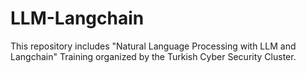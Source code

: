 # LLM-Langchain

This repository includes "Natural Language Processing with LLM and Langchain" Training organized by the Turkish Cyber Security Cluster.
